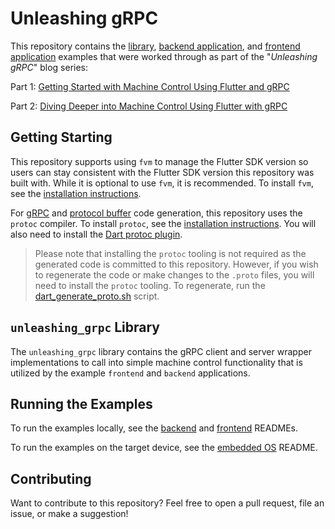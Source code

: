 # Unleashing gRPC

This repository contains the [library](./), [backend application](example/backend/), and [frontend application](example/frontend/) examples that were worked through as part of the "_Unleashing gRPC_" blog series:

Part 1: [Getting Started with Machine Control Using Flutter and gRPC](https://spindance.com/2024/09/23/unleashing-grpc-part-1-getting-started-with-machine-control-using-flutter-and-grpc/)

Part 2: [Diving Deeper into Machine Control Using Flutter with gRPC](https://spindance.com/2024/09/30/unleashing-grpc-part-2-diving-deeper-into-machine-control-using-flutter-with-grpc/)

## Getting Starting

This repository supports using `fvm` to manage the Flutter SDK version so users can stay consistent with the Flutter SDK version this repository was built with. While it is optional to use `fvm`, it is recommended. To install `fvm`, see the [installation instructions](https://fvm.app/documentation/getting-started/installation).

For [gRPC](https://grpc.io/) and [protocol buffer](https://protobuf.dev/) code generation, this repository uses the `protoc` compiler. To install `protoc`, see the [installation instructions](https://grpc.io/docs/protoc-installation/). You will also need to install the [Dart protoc plugin](https://github.com/google/protobuf.dart/tree/master/protoc_plugin).

>Please note that installing the `protoc` tooling is not required as the generated code is committed to this repository. However, if you wish to regenerate the code or make changes to the `.proto` files, you will need to install the `protoc` tooling. To regenerate, run the [dart_generate_proto.sh](tools/dart_generate_proto.sh) script.

## `unleashing_grpc` Library

The `unleashing_grpc` library contains the gRPC client and server wrapper implementations to call into simple machine control functionality that is utilized by the example `frontend` and `backend` applications.

## Running the Examples

To run the examples locally, see the [backend](example/backend/README.md) and [frontend](example/frontend/README.md) READMEs.

To run the examples on the target device, see the [embedded OS](https://github.com/lapumb-spindance/machine-control-os) README.

## Contributing

Want to contribute to this repository? Feel free to open a pull request, file an issue, or make a suggestion!
